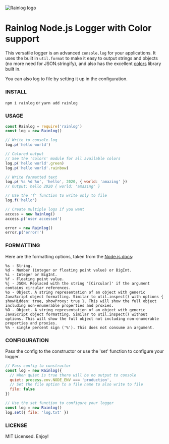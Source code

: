 ![Rainlog logo](https://7ino.s3.amazonaws.com/1539491802415_rainlog-logo.png)

# Rainlog Node.js Logger with Color support

This versatile logger is an advanced ```console.log``` for your applications. It uses the built in ```util.format``` to make it easy to output strings and objects (no more need for JSON.stringify), and also has the excellent [colors](https://github.com/Marak/colors.js) library built in.

You can also log to file by setting it up in the configuration.

### INSTALL
```npm i rainlog``` or ```yarn add rainlog```

### USAGE
```javascript
const Rainlog = require('rainlog')
const log = new Rainlog()

// Write to console.log
log.p('hello world')

// Colored output
// See the 'colors' module for all available colors
log.p('hello world'.green)
log.p('hello world'.rainbow)

// Write formatted text
log.p('%s %d %o', 'hello', 2020, { world: 'amazing' })
// Output: hello 2020 { world: 'amazing' }

// Use the 'f' function to write only to file
log.f('hello')

// Create multiple logs if you want
access = new Rainlog()
access.p('user accessed')

error = new Rainlog()
error.p('error!')
```

### FORMATTING
Here are the formatting options, taken from the [Node.js docs](https://nodejs.org/api/util.html#util_util_format_format_args):
```
%s - String.
%d - Number (integer or floating point value) or BigInt.
%i - Integer or BigInt.
%f - Floating point value.
%j - JSON. Replaced with the string '[Circular]' if the argument contains circular references.
%o - Object. A string representation of an object with generic JavaScript object formatting. Similar to util.inspect() with options { showHidden: true, showProxy: true }. This will show the full object including non-enumerable properties and proxies.
%O - Object. A string representation of an object with generic JavaScript object formatting. Similar to util.inspect() without options. This will show the full object not including non-enumerable properties and proxies.
%% - single percent sign ('%'). This does not consume an argument.
```

### CONFIGURATION
Pass the config to the constructor or use the 'set' function to configure your logger.
```javascript
// Pass config to constructor
const log = new Rainlog({
  // When quiet is true there will be no output to console
  quiet: process.env.NODE_ENV === 'production',
  // Set the file option to a file name to also write to file
  file: false
})

// Use the set function to configure your logger
const log = new Rainlog()
log.set({ file: 'log.txt' })
```

### LICENSE
MIT Licensed. Enjoy!
